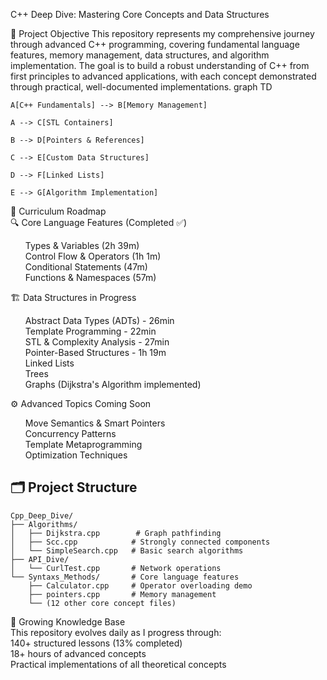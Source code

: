 C++ Deep Dive: Mastering Core Concepts and Data Structures 

📖 Project Objective
This repository represents my comprehensive journey through advanced C++ programming, covering fundamental language features, memory management, data structures, and algorithm implementation. The goal is to build a robust understanding of C++ from first principles to advanced applications, with each concept demonstrated through practical, well-documented implementations.
graph TD

    A[C++ Fundamentals] --> B[Memory Management]
    
    A --> C[STL Containers]
    
    B --> D[Pointers & References]
    
    C --> E[Custom Data Structures]
    
    D --> F[Linked Lists]
    
    E --> G[Algorithm Implementation]


🧠 Curriculum Roadmap<br>
🔍 Core Language Features (Completed ✅)<br>
<ul>
Types & Variables (2h 39m)  <br>
Control Flow & Operators (1h 1m)<br>
Conditional Statements (47m)<br>
Functions & Namespaces (57m)<br>
</ul> 
    
🏗️ Data Structures in Progress<br>
<ul>
Abstract Data Types (ADTs) - 26min<br>
Template Programming - 22min<br>
STL & Complexity Analysis - 27min<br>
Pointer-Based Structures - 1h 19m<br>
Linked Lists<br>
Trees<br>
Graphs (Dijkstra's Algorithm implemented)<br>
</ul>
    
⚙️ Advanced Topics Coming Soon<br>
<ul>
Move Semantics & Smart Pointers<br>
Concurrency Patterns<br>
Template Metaprogramming<br>
Optimization Techniques<br>
</ul>
    
## 🗂️ Project Structure
```
Cpp_Deep_Dive/
├── Algorithms/
│   ├── Dijkstra.cpp        # Graph pathfinding
│   ├── Scc.cpp            # Strongly connected components
│   └── SimpleSearch.cpp   # Basic search algorithms
├── API_Dive/
│   └── CurlTest.cpp       # Network operations
└── Syntaxs_Methods/       # Core language features
    ├── Calculator.cpp     # Operator overloading demo
    ├── pointers.cpp       # Memory management
    └── (12 other core concept files)
```

🌱 Growing Knowledge Base<br>
This repository evolves daily as I progress through:<br>
140+ structured lessons (13% completed)<br>
18+ hours of advanced concepts<br>
Practical implementations of all theoretical concepts<br>
